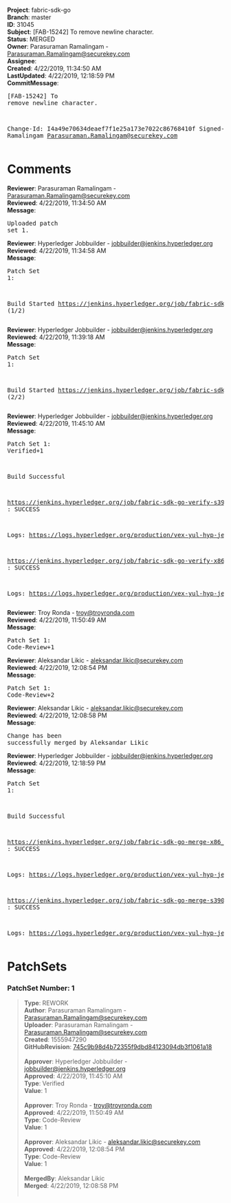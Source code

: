 <strong>Project</strong>: fabric-sdk-go<br><strong>Branch</strong>: master<br><strong>ID</strong>: 31045<br><strong>Subject</strong>: [FAB-15242] To remove newline character.<br><strong>Status</strong>: MERGED<br><strong>Owner</strong>: Parasuraman Ramalingam - Parasuraman.Ramalingam@securekey.com<br><strong>Assignee</strong>:<br><strong>Created</strong>: 4/22/2019, 11:34:50 AM<br><strong>LastUpdated</strong>: 4/22/2019, 12:18:59 PM<br><strong>CommitMessage</strong>:<br><pre>[FAB-15242] To remove newline character.

Change-Id: I4a49e70634deaef7f1e25a173e7022c86768410f
Signed-off-by: P Ramalingam <Parasuraman.Ramalingam@securekey.com>
</pre><h1>Comments</h1><strong>Reviewer</strong>: Parasuraman Ramalingam - Parasuraman.Ramalingam@securekey.com<br><strong>Reviewed</strong>: 4/22/2019, 11:34:50 AM<br><strong>Message</strong>: <pre>Uploaded patch set 1.</pre><strong>Reviewer</strong>: Hyperledger Jobbuilder - jobbuilder@jenkins.hyperledger.org<br><strong>Reviewed</strong>: 4/22/2019, 11:34:58 AM<br><strong>Message</strong>: <pre>Patch Set 1:

Build Started https://jenkins.hyperledger.org/job/fabric-sdk-go-verify-s390x/157/ (1/2)</pre><strong>Reviewer</strong>: Hyperledger Jobbuilder - jobbuilder@jenkins.hyperledger.org<br><strong>Reviewed</strong>: 4/22/2019, 11:39:18 AM<br><strong>Message</strong>: <pre>Patch Set 1:

Build Started https://jenkins.hyperledger.org/job/fabric-sdk-go-verify-x86_64/119/ (2/2)</pre><strong>Reviewer</strong>: Hyperledger Jobbuilder - jobbuilder@jenkins.hyperledger.org<br><strong>Reviewed</strong>: 4/22/2019, 11:45:10 AM<br><strong>Message</strong>: <pre>Patch Set 1: Verified+1

Build Successful 

https://jenkins.hyperledger.org/job/fabric-sdk-go-verify-s390x/157/ : SUCCESS

Logs: https://logs.hyperledger.org/production/vex-yul-hyp-jenkins-3/fabric-sdk-go-verify-s390x/157

https://jenkins.hyperledger.org/job/fabric-sdk-go-verify-x86_64/119/ : SUCCESS

Logs: https://logs.hyperledger.org/production/vex-yul-hyp-jenkins-3/fabric-sdk-go-verify-x86_64/119</pre><strong>Reviewer</strong>: Troy Ronda - troy@troyronda.com<br><strong>Reviewed</strong>: 4/22/2019, 11:50:49 AM<br><strong>Message</strong>: <pre>Patch Set 1: Code-Review+1</pre><strong>Reviewer</strong>: Aleksandar Likic - aleksandar.likic@securekey.com<br><strong>Reviewed</strong>: 4/22/2019, 12:08:54 PM<br><strong>Message</strong>: <pre>Patch Set 1: Code-Review+2</pre><strong>Reviewer</strong>: Aleksandar Likic - aleksandar.likic@securekey.com<br><strong>Reviewed</strong>: 4/22/2019, 12:08:58 PM<br><strong>Message</strong>: <pre>Change has been successfully merged by Aleksandar Likic</pre><strong>Reviewer</strong>: Hyperledger Jobbuilder - jobbuilder@jenkins.hyperledger.org<br><strong>Reviewed</strong>: 4/22/2019, 12:18:59 PM<br><strong>Message</strong>: <pre>Patch Set 1:

Build Successful 

https://jenkins.hyperledger.org/job/fabric-sdk-go-merge-x86_64/26/ : SUCCESS

Logs: https://logs.hyperledger.org/production/vex-yul-hyp-jenkins-3/fabric-sdk-go-merge-x86_64/26

https://jenkins.hyperledger.org/job/fabric-sdk-go-merge-s390x/26/ : SUCCESS

Logs: https://logs.hyperledger.org/production/vex-yul-hyp-jenkins-3/fabric-sdk-go-merge-s390x/26</pre><h1>PatchSets</h1><h3>PatchSet Number: 1</h3><blockquote><strong>Type</strong>: REWORK<br><strong>Author</strong>: Parasuraman Ramalingam - Parasuraman.Ramalingam@securekey.com<br><strong>Uploader</strong>: Parasuraman Ramalingam - Parasuraman.Ramalingam@securekey.com<br><strong>Created</strong>: 1555947290<br><strong>GitHubRevision</strong>: [745c9b98d4b72355f9dbd84123094db3f1061a18](https://github.com/hyperledger/fabric-sdk-go/commit/745c9b98d4b72355f9dbd84123094db3f1061a18)<br><br><strong>Approver</strong>: Hyperledger Jobbuilder - jobbuilder@jenkins.hyperledger.org<br><strong>Approved</strong>: 4/22/2019, 11:45:10 AM<br><strong>Type</strong>: Verified<br><strong>Value</strong>: 1<br><br><strong>Approver</strong>: Troy Ronda - troy@troyronda.com<br><strong>Approved</strong>: 4/22/2019, 11:50:49 AM<br><strong>Type</strong>: Code-Review<br><strong>Value</strong>: 1<br><br><strong>Approver</strong>: Aleksandar Likic - aleksandar.likic@securekey.com<br><strong>Approved</strong>: 4/22/2019, 12:08:54 PM<br><strong>Type</strong>: Code-Review<br><strong>Value</strong>: 1<br><br><strong>MergedBy</strong>: Aleksandar Likic<br><strong>Merged</strong>: 4/22/2019, 12:08:58 PM<br><br></blockquote>